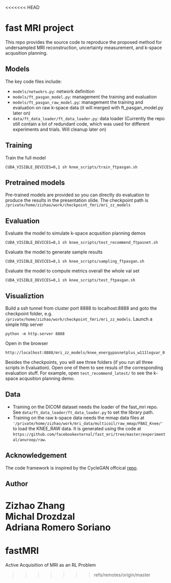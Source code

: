 <<<<<<< HEAD
# fast MRI project

This repo provides the source code to reproduce the proposed method for undersampled MRI reconstruction, uncertainty measurement, and k-space acqusition planning.

## Models
The key code files include:
- ```models/netwokrs.py```: network definition 
- ```models/ft_pasgan_model.py```: management the training and evaluation
- ```models/ft_pasgan_raw_model.py```: management the training and evaluation on raw k-space data (it will merged with ft_pasgan_model.py later on)
- ```data/ft_data_loader/ft_data_loader.py```: data loader 
(Currently the repo still contain a lot of redundant code, which was used for different experiments and trials. Will cleanup later on)

## Training
Train the full model 

    CUDA_VISIBLE_DEVICES=0,1 sh knee_scripts/train_ftpasgan.sh

## Pretrained models
Pre-trained models are provided so you can directly do evaluation to produce the results in the presentation slide.
The checkpoint path is ```/private/home/zizhao/work/checkpoint_fmri/mri_zz_models```

## Evaluation
Evaluate the model to simulate k-space acqusition planning demos

    CUDA_VISIBLE_DEVICES=0,1 sh knee_scripts/test_recommend_ftpasnet.sh

Evaluate the model to generate sample results

    CUDA_VISIBLE_DEVICES=0,1 sh knee_scripts/sampling_ftpasgan.sh

Evaluate the model to compute metrics overall the whole val set

    CUDA_VISIBLE_DEVICES=0,1 sh knee_scripts/test_ftpasgan.sh

## Visualiztion
Build a ssh tunnel from cluster port 8888 to localhost:8888 and goto the checkpoint folder, e.g. ```/private/home/zizhao/work/checkpoint_fmri/mri_zz_models```.
Launch a simple http server

    python -m http.server 8888

Open in the browser

    http://localhost:8888/mri_zz_models/knee_energypasnetplus_w111logvar_0.1gan_gradctx_pxlm/

Besides the checkpoints, you will see three folders (if you run all three scripts in Evaluation). Open one of them to see resuls of the corresponding evaluation stuff. For example, open ```test_recommend_latest/``` to see the k-space acqusition planning demo.
 

## Data
- Training on the DICOM dataset needs the loader of the fast_mri repo. See ```data/ft_data_loader/ft_data_loader.py``` to set the library path. 
- Training on the raw k-space data needs the mmap data files at ```'/private/home/zizhao/work/mri_data/multicoil/raw_mmap/FBAI_Knee/'``` to load the KNEE_RAW data. It is generated using the code at ```https://github.com/facebookexternal/fast_mri/tree/master/experimental/anuroop/raw```.

## Acknowledgement
The code framework is inspired by the CycleGAN offcical [repo](https://github.com/junyanz/pytorch-CycleGAN-and-pix2pix/blob/master/models/pix2pix_model.py).

## Author
Zizhao Zhang\
Michal Drozdzal\
Adriana Romero Soriano
=======
# fastMRI
Active Acquisition of MRI as an RL Problem
>>>>>>> refs/remotes/origin/master
